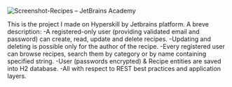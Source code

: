 ![Screenshot-Recipes – JetBrains Academy](https://user-images.githubusercontent.com/82213811/136945015-7fbcd54d-6123-4ea9-ac32-038d36ec7529.png)

This is the project I made on Hyperskill by Jetbrains platform. 
A breve description:
-A registered-only user (providing validated email and password) can create, read, update and delete recipes. 
-Updating and deleting is possible only for the author of the recipe.
-Every registered user can browse recipes, search them by category or by name containing specified string.
-User (passwords encrypted) & Recipe entities are saved into H2 database.
-All with respect to REST best practices and application layers.
